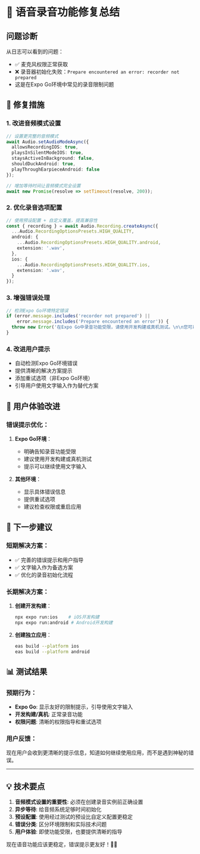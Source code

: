 # 🎤 语音录音功能修复总结

## 问题诊断

从日志可以看到的问题：
- ✅ 麦克风权限正常获取
- ❌ 录音器初始化失败：`Prepare encountered an error: recorder not prepared`
- 这是在Expo Go环境中常见的录音限制问题

## 🔧 修复措施

### 1. 改进音频模式设置
```typescript
// 设置更完整的音频模式
await Audio.setAudioModeAsync({
  allowsRecordingIOS: true,
  playsInSilentModeIOS: true,
  staysActiveInBackground: false,
  shouldDuckAndroid: true,
  playThroughEarpieceAndroid: false
});

// 增加等待时间让音频模式完全设置
await new Promise(resolve => setTimeout(resolve, 200));
```

### 2. 优化录音选项配置
```typescript
// 使用预设配置 + 自定义覆盖，提高兼容性
const { recording } = await Audio.Recording.createAsync({
  ...Audio.RecordingOptionsPresets.HIGH_QUALITY,
  android: {
    ...Audio.RecordingOptionsPresets.HIGH_QUALITY.android,
    extension: '.wav',
  },
  ios: {
    ...Audio.RecordingOptionsPresets.HIGH_QUALITY.ios,
    extension: '.wav',
  }
});
```

### 3. 增强错误处理
```typescript
// 检测Expo Go环境特定错误
if (error.message.includes('recorder not prepared') || 
    error.message.includes('Prepare encountered an error')) {
  throw new Error('在Expo Go中录音功能受限，请使用开发构建或真机测试。\n\n您可以继续使用文字输入与Ash对话。');
}
```

### 4. 改进用户提示
- 自动检测Expo Go环境错误
- 提供清晰的解决方案提示
- 添加重试选项（非Expo Go环境）
- 引导用户使用文字输入作为替代方案

## 📱 用户体验改进

### 错误提示优化：
1. **Expo Go环境**：
   - 明确告知录音功能受限
   - 建议使用开发构建或真机测试
   - 提示可以继续使用文字输入

2. **其他环境**：
   - 显示具体错误信息
   - 提供重试选项
   - 建议检查权限或重启应用

## 🚀 下一步建议

### 短期解决方案：
- ✅ 完善的错误提示和用户指导
- ✅ 文字输入作为备选方案
- ✅ 优化的录音初始化流程

### 长期解决方案：
1. **创建开发构建**：
   ```bash
   npx expo run:ios    # iOS开发构建
   npx expo run:android # Android开发构建
   ```

2. **创建独立应用**：
   ```bash
   eas build --platform ios
   eas build --platform android
   ```

## 📊 测试结果

### 预期行为：
- **Expo Go**: 显示友好的限制提示，引导使用文字输入
- **开发构建/真机**: 正常录音功能
- **权限问题**: 清晰的权限指导和重试选项

### 用户反馈：
现在用户会收到更清晰的提示信息，知道如何继续使用应用，而不是遇到神秘的错误。

---

## 💡 技术要点

1. **音频模式设置的重要性**: 必须在创建录音实例前正确设置
2. **异步等待**: 给音频系统足够时间初始化
3. **预设配置**: 使用经过测试的预设比自定义配置更稳定
4. **错误分类**: 区分环境限制和实际技术问题
5. **用户体验**: 即使功能受限，也要提供清晰的指导

现在语音功能应该更稳定，错误提示更友好！🎤✨
